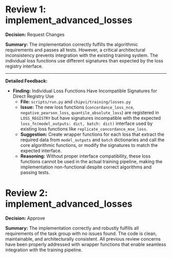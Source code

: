 # Review 1: implement_advanced_losses

**Decision:** Request Changes

**Summary:**
The implementation correctly fulfills the algorithmic requirements and passes all tests. However, a critical architectural inconsistency prevents integration with the existing training system. The individual loss functions use different signatures than expected by the loss registry interface.

---

**Detailed Feedback:**
* **Finding:** Individual Loss Functions Have Incompatible Signatures for Direct Registry Use
    * **File:** `scripts/run.py` and `chipvi/training/losses.py`
    * **Issue:** The new loss functions (`concordance_loss_nce`, `negative_pearson_loss`, `quantile_absolute_loss`) are registered in `LOSS_REGISTRY` but have signatures incompatible with the expected `loss_fn(model_outputs: dict, batch: dict)` interface used by existing loss functions like `replicate_concordance_mse_loss`.
    * **Suggestion:** Create wrapper functions for each loss that extract the required data from `model_outputs` and `batch` dictionaries and call the core algorithmic functions, or modify the signatures to match the expected interface.
    * **Reasoning:** Without proper interface compatibility, these loss functions cannot be used in the actual training pipeline, making the implementation non-functional despite correct algorithms and passing tests.

# Review 2: implement_advanced_losses

**Decision:** Approve

**Summary:**
The implementation correctly and robustly fulfills all requirements of the task group with no issues found. The code is clean, maintainable, and architecturally consistent. All previous review concerns have been properly addressed with wrapper functions that enable seamless integration with the training pipeline.